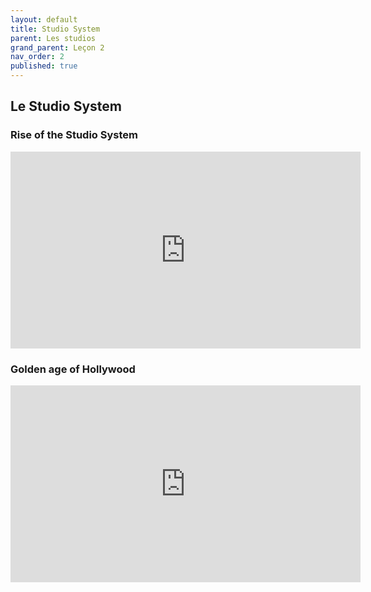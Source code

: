 ```yaml
---
layout: default
title: Studio System
parent: Les studios
grand_parent: Leçon 2
nav_order: 2
published: true
---
```

## Le Studio System

### Rise of the Studio System

<iframe width="560" height="315" src="https://www.youtube.com/embed/vS6Vuy5dV1Q?si=v-LrBZSC3WA9UkGo" title="YouTube video player" frameborder="0" allow="accelerometer; autoplay; clipboard-write; encrypted-media; gyroscope; picture-in-picture; web-share" allowfullscreen></iframe>

### Golden age of Hollywood

<iframe width="560" height="315" src="https://www.youtube.com/embed/BjoHNZfKTbw?si=77rKj5euqNQft8bM" title="YouTube video player" frameborder="0" allow="accelerometer; autoplay; clipboard-write; encrypted-media; gyroscope; picture-in-picture; web-share" allowfullscreen></iframe>



